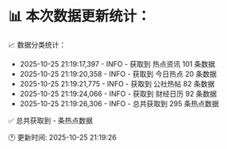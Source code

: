 📊 本次数据更新统计：
==========================

📈 数据分类统计：
- 2025-10-25 21:19:17,397 - INFO - 获取到 热点资讯 101 条数据
- 2025-10-25 21:19:20,358 - INFO - 获取到 今日热点 20 条数据
- 2025-10-25 21:19:21,775 - INFO - 获取到 公社热帖 82 条数据
- 2025-10-25 21:19:24,066 - INFO - 获取到 财经日历 92 条数据
- 2025-10-25 21:19:26,306 - INFO - 总共获取到 295 条热点数据

✅ 总共获取到 - 条热点数据

🕐 更新时间: 2025-10-25 21:19:26
